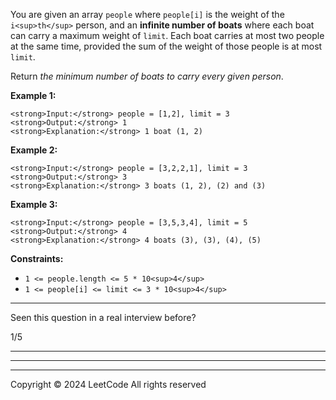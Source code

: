 You are given an array `people` where `people[i]` is the weight of the `i<sup>th</sup>` person, and an **infinite number of boats** where each boat can carry a maximum weight of `limit`. Each boat carries at most two people at the same time, provided the sum of the weight of those people is at most `limit`.

Return _the minimum number of boats to carry every given person_.

**Example 1:**

```
<strong>Input:</strong> people = [1,2], limit = 3
<strong>Output:</strong> 1
<strong>Explanation:</strong> 1 boat (1, 2)
```

**Example 2:**

```
<strong>Input:</strong> people = [3,2,2,1], limit = 3
<strong>Output:</strong> 3
<strong>Explanation:</strong> 3 boats (1, 2), (2) and (3)
```

**Example 3:**

```
<strong>Input:</strong> people = [3,5,3,4], limit = 5
<strong>Output:</strong> 4
<strong>Explanation:</strong> 4 boats (3), (3), (4), (5)
```

**Constraints:**

- `1 <= people.length <= 5 * 10<sup>4</sup>`
- `1 <= people[i] <= limit <= 3 * 10<sup>4</sup>`

---

Seen this question in a real interview before?

1/5

---

---

---

Copyright ©️ 2024 LeetCode All rights reserved
